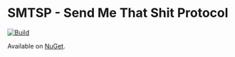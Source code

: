 # SMTSP - Send Me That Shit Protocol

[![Build](https://github.com/InterShare/SMTSP/actions/workflows/build.yml/badge.svg)](https://github.com/InterShare/SMTSP/actions/workflows/build.yml)

Available on [NuGet](https://www.nuget.org/packages/SMTSP/).
